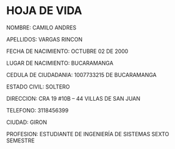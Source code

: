 # HOJA DE VIDA

NOMBRE: CAMILO ANDRES

APELLIDOS: VARGAS RINCON

FECHA DE NACIMIENTO: OCTUBRE 02 DE 2000

LUGAR DE NACIMIENTO: BUCARAMANGA

CEDULA DE CIUDADANIA: 1007733215 DE BUCARAMANGA

ESTADO CIVIL: SOLTERO

DIRECCION: CRA 19 #10B – 44 VILLAS DE SAN JUAN

TELEFONO: 3118456399

CIUDAD: GIRON

PROFESION: ESTUDIANTE DE INGENIERÍA DE SISTEMAS SEXTO SEMESTRE
